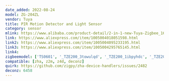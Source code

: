 ```yaml
---
date_added: 2022-08-24
model: ZG-204ZL
vendor: Tuya
title: PIR Motion Detector and Light Sensor
category: sensor
mlink: https://www.alibaba.com/product-detail/2-in-1-new-Tuya-Zigbee_1600549013461.html
link: https://www.aliexpress.com/item/1005004018051598.html
link2: https://www.aliexpress.com/item/1005004095233195.html
link3: https://www.aliexpress.com/item/1005004295765145.html
link4: 
zigbeemodel: ['TS0601', '_TZE200_3towulqd', '_TZE200_1ibpyhdc', '_TZE200_bh3n6gk8']
compatible: [zha, z2m, z4d, deconz]
quirk: https://github.com/zigpy/zha-device-handlers/issues/2482
deconz: 6458
---
```

